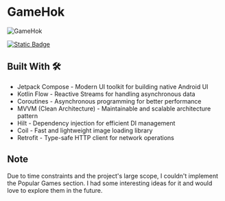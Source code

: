 # GameHok

![GameHok](https://github.com/user-attachments/assets/8336ee4d-66ce-430b-8d22-b98a4e763de8)

 [![Static Badge](https://img.shields.io/badge/GameHok-APK-red?logo=android)](https://github.com/shalenMathew/GameHok/releases)

## Built With 🛠
- Jetpack Compose - Modern UI toolkit for building native Android UI
- Kotlin Flow - Reactive Streams for handling asynchronous data
- Coroutines - Asynchronous programming for better performance
- MVVM (Clean Architecture) - Maintainable and scalable architecture pattern
- Hilt - Dependency injection for efficient DI management
- Coil - Fast and lightweight image loading library
- Retrofit - Type-safe HTTP client for network operations

## Note
Due to time constraints and the project's large scope, I couldn't implement the Popular Games section. I had some interesting ideas for it and would love to explore them in the future.

 

